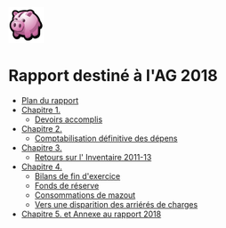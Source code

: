<link rel="stylesheet" href="normal3.css">

![](icon_earn.png)

# Rapport destiné à l'AG 2018

* [Plan du rapport](Intro_2018.pdf)
* [Chapitre 1.](Chap1.pdf)
    * [Devoirs accomplis](Devoirs.md)
* [Chapitre 2.](Chap2.pdf)
    * [Comptabilisation définitive des dépens](Depens.md)
* [Chapitre 3.](Chap3.pdf)
    * [Retours sur  l' Inventaire 2011-13](Inventaire.md)
* [Chapitre 4.](Chap4.pdf)
    * [Bilans de fin d'exercice](Bilan.md)
    * [Fonds de réserve](Fds_reserve.md)
    * [Consommations de mazout](Mazout.md)
    * [Vers une disparition des arriérés de charges](Arrieres.md)
* [Chapitre 5. et Annexe au rapport 2018](Chap5.pdf)

